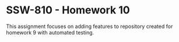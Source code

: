 # SSW-810 - Homework 10

This assignment focuses on adding features to repository created for homework 9 with automated testing.
